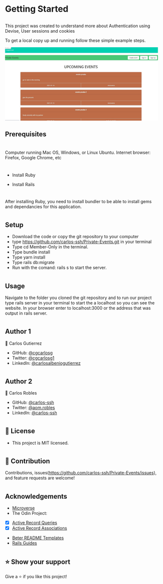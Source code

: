 # Getting Started
##

This project was created to understand more about  Authentication using Devise, User sessions and cookies

To get a local copy up and running follow these simple example steps.

![project](https://github.com/carlos-ssh/Private-Events/blob/feats/app/assets/images/screenshot.jpg)

## Prerequisites
#

Computer running Mac OS, Windows, or Linux Ubuntu. Internet browser: Firefox, Google Chrome, etc
#

- Install Ruby

- Install Rails
#

After installing Ruby, you need to install bundler to be able to install gems and dependancies for this application.
#

## Setup
- Download the code or copy the git repository to your computer
- type https://github.com/carlos-ssh/Private-Events.git in your terminal
- Type cd Member-Only in the terminal.
- Type bundle install
- Type yarn install
- Type rails db:migrate
- Run with the comand: rails s to start the server.
#

## Usage
Navigate to the folder you cloned the git repository and to run our project type rails server in your terminal to start the a localhost so you can see the website. In your browser enter to localhost:3000 or the address that was output in rails server.
#

## Author 1
👤  Carlos Gutierrez

- GitHub:  [@cgcarlosg](https://github.com/cgcarlosg)
- Twitter: [@cgcarlosg1](https://twitter.com/cgcarlosg1)
- LinkedIn: [@carlosalbeniogutierrez](www.linkedin.com/in/carlosalbeniogutierrez)
#

## Author 2
👤 Carlos Robles

- GitHub: [@carlos-ssh](https://github.com/carlos-ssh)
- Twitter: [@aom.robles](https://twitter.com/aom.robles)
- LinkedIn: [@carlos-ssh](www.linkedin.com/in/carlos-ssh)
#

 ## 📝 License 
- This project is MIT licensed.
#

## 🤝 Contribution
Contributions, issues(https://github.com/carlos-ssh/Private-Events/issues), and feature requests are welcome!
#

## Acknowledgements
- [Microverse](https://microverse.pathwright.com/library/fast-track-curriculum/69047/path/step/37867496/)
- The Odin Project: 
- [x]  [Active Record Queries](https://www.theodinproject.com/courses/ruby-on-rails/lessons/active-record-queries) 
- [x]  [Active Record Associations](https://www.theodinproject.com/courses/ruby-on-rails/lessons/active-record-associations)
- [Beter README Templates](https://docs.github.com/en/free-pro-team@latest/github/writing-on-github/basic-writing-and-formatting-syntax)
- [Rails Guides](https://guides.rubyonrails.org/active_record_validations.html)
#

## ⭐ Show your support
Give a ⭐️ if you like this project!
